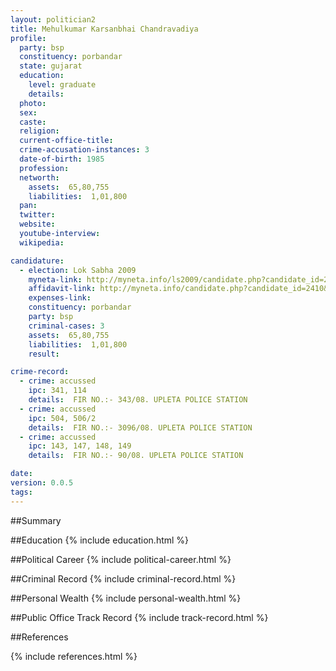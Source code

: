 ```yaml
---
layout: politician2
title: Mehulkumar Karsanbhai Chandravadiya
profile: 
  party: bsp
  constituency: porbandar
  state: gujarat
  education: 
    level: graduate
    details: 
  photo: 
  sex: 
  caste: 
  religion: 
  current-office-title: 
  crime-accusation-instances: 3
  date-of-birth: 1985
  profession: 
  networth: 
    assets:  65,80,755
    liabilities:  1,01,800
  pan: 
  twitter: 
  website: 
  youtube-interview: 
  wikipedia: 

candidature: 
  - election: Lok Sabha 2009
    myneta-link: http://myneta.info/ls2009/candidate.php?candidate_id=2410
    affidavit-link: http://myneta.info/candidate.php?candidate_id=2410&scan=original
    expenses-link: 
    constituency: porbandar 
    party: bsp
    criminal-cases: 3
    assets:  65,80,755
    liabilities:  1,01,800
    result:  

crime-record: 
  - crime: accussed
    ipc: 341, 114
    details:  FIR NO.:- 343/08. UPLETA POLICE STATION  
  - crime: accussed
    ipc: 504, 506/2
    details:  FIR NO.:- 3096/08. UPLETA POLICE STATION   
  - crime: accussed
    ipc: 143, 147, 148, 149
    details:  FIR NO.:- 90/08. UPLETA POLICE STATION   

date: 
version: 0.0.5
tags: 
---
```

##Summary


##Education
{% include education.html %}


##Political Career
{% include political-career.html %}


##Criminal Record
{% include criminal-record.html %}


##Personal Wealth
{% include personal-wealth.html %}


##Public Office Track Record
{% include track-record.html %}


##References


{% include references.html %}